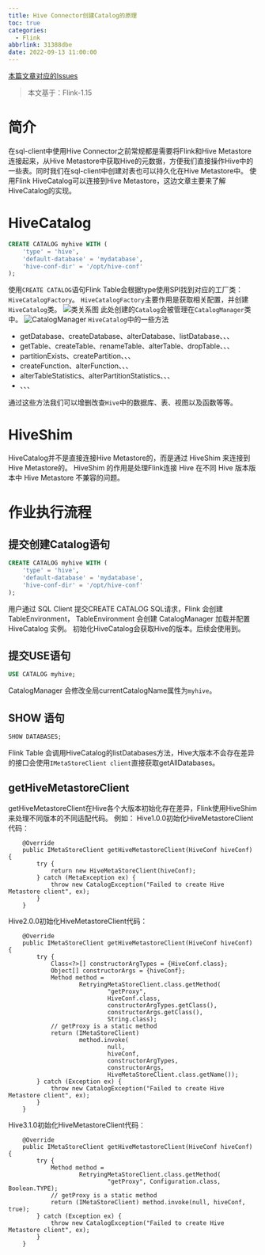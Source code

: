 ```yaml
---
title: Hive Connector创建Catalog的原理
toc: true
categories:
  - Flink
abbrlink: 31388dbe
date: 2022-09-13 11:00:00
---
```

[本篇文章对应的Issues](https://github.com/Code-dm/Re-learning-Java/issues/11)

> 本文基于：Flink-1.15
# 简介
在sql-client中使用Hive Connector之前常规都是需要将Flink和Hive Metastore连接起来，从Hive Metastore中获取Hive的元数据，方便我们直接操作Hive中的一些表。同时我们在sql-client中创建对表也可以持久化在Hive Metastore中。
使用Flink HiveCatalog可以连接到Hive Metastore，这边文章主要来了解HiveCatalog的实现。
<!-- more -->
# HiveCatalog
```sql
CREATE CATALOG myhive WITH (
    'type' = 'hive',
    'default-database' = 'mydatabase',
    'hive-conf-dir' = '/opt/hive-conf'
);
```
使用`CREATE CATALOG`语句Flink Table会根据type使用SPI找到对应的工厂类：`HiveCatalogFactory`。
`HiveCatalogFactory`主要作用是获取相关配置，并创建`HiveCatalog`类。
![类关系图](https://codedm.oss-cn-hangzhou.aliyuncs.com/images/20220913/7eabfa7845454af0b00653a5c0ebb06e.png?x-oss-process=style/codedm)
此处创建的`Catalog`会被管理在`CatalogManager`类中。
![CatalogManager](https://codedm.oss-cn-hangzhou.aliyuncs.com/images/20220913/cf0ac703cace4480bd5167d1bd2d51ac.png?x-oss-process=style/codedm)
`HiveCatalog`中的一些方法
- getDatabase、createDatabase、alterDatabase、listDatabase、、、
- getTable、createTable、renameTable、alterTable、dropTable、、、
- partitionExists、createPartition、、、
- createFunction、alterFunction、、、
- alterTableStatistics、alterPartitionStatistics、、、
- 、、、

通过这些方法我们可以增删改查`Hive`中的数据库、表、视图以及函数等等。
# HiveShim
HiveCatalog并不是直接连接Hive Metastore的，而是通过 HiveShim 来连接到Hive Metastore的。
HiveShim 的作用是处理Flink连接 Hive 在不同 Hive 版本版本中 Hive Metastore 不兼容的问题。
# 作业执行流程
## 提交创建Catalog语句
```sql
CREATE CATALOG myhive WITH (
    'type' = 'hive',
    'default-database' = 'mydatabase',
    'hive-conf-dir' = '/opt/hive-conf'
);
```
用户通过 SQL Client 提交CREATE CATALOG SQL请求，Flink 会创建 TableEnvironment， TableEnvironment 会创建 CatalogManager 加载并配置 HiveCatalog 实例。
初始化HiveCatalog会获取Hive的版本。后续会使用到。
## 提交USE语句
```sql
USE CATALOG myhive;
```
CatalogManager 会修改全局currentCatalogName属性为`myhive`。
## SHOW 语句
```sql
SHOW DATABASES;
```
Flink Table 会调用HiveCatalog的listDatabases方法，Hive大版本不会存在差异的接口会使用`IMetaStoreClient client`直接获取getAllDatabases。
## getHiveMetastoreClient
getHiveMetastoreClient在Hive各个大版本初始化存在差异，Flink使用HiveShim来处理不同版本的不同适配代码。
例如：
Hive1.0.0初始化HiveMetastoreClient代码：
```
    @Override
    public IMetaStoreClient getHiveMetastoreClient(HiveConf hiveConf) {
        try {
            return new HiveMetaStoreClient(hiveConf);
        } catch (MetaException ex) {
            throw new CatalogException("Failed to create Hive Metastore client", ex);
        }
    }
```
Hive2.0.0初始化HiveMetastoreClient代码：
```
    @Override
    public IMetaStoreClient getHiveMetastoreClient(HiveConf hiveConf) {
        try {
            Class<?>[] constructorArgTypes = {HiveConf.class};
            Object[] constructorArgs = {hiveConf};
            Method method =
                    RetryingMetaStoreClient.class.getMethod(
                            "getProxy",
                            HiveConf.class,
                            constructorArgTypes.getClass(),
                            constructorArgs.getClass(),
                            String.class);
            // getProxy is a static method
            return (IMetaStoreClient)
                    method.invoke(
                            null,
                            hiveConf,
                            constructorArgTypes,
                            constructorArgs,
                            HiveMetaStoreClient.class.getName());
        } catch (Exception ex) {
            throw new CatalogException("Failed to create Hive Metastore client", ex);
        }
    }
```
Hive3.1.0初始化HiveMetastoreClient代码：
```
    @Override
    public IMetaStoreClient getHiveMetastoreClient(HiveConf hiveConf) {
        try {
            Method method =
                    RetryingMetaStoreClient.class.getMethod(
                            "getProxy", Configuration.class, Boolean.TYPE);
            // getProxy is a static method
            return (IMetaStoreClient) method.invoke(null, hiveConf, true);
        } catch (Exception ex) {
            throw new CatalogException("Failed to create Hive Metastore client", ex);
        }
    }
```